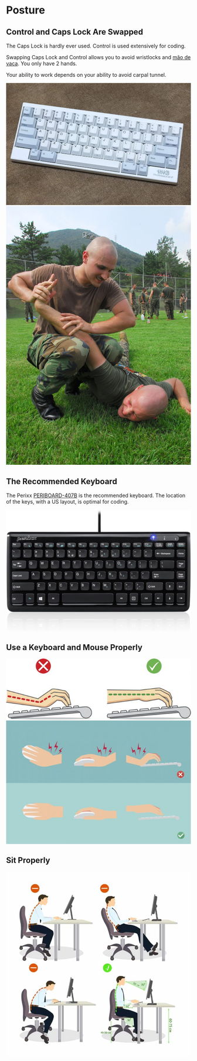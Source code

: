 # Posture

## Control and Caps Lock Are Swapped

The Caps Lock is hardly ever used. Control is used extensively for coding.

Swapping Caps Lock and Control allows you to avoid wristlocks and [mão de vaca](https://en.wikipedia.org/wiki/Wristlock). You only have 2 hands.

Your ability to work depends on your ability to avoid carpal tunnel.

<!--
https://upload.wikimedia.org/wikipedia/commons/c/c1/FASTPAC_Martial_Arts_04.jpg
https://www.amazon.com/Happy-Hacking-Keyboard-Professional2-White/dp/B000EXZ0V2
-->

![](images/01.jpg)
![](images/02.jpg)

## The Recommended Keyboard

The Perixx [PERIBOARD-407B](https://smile.amazon.com/Perixx-PERIBOARD-407B-Mini-Keyboard-Dimension/dp/B0053O9ZNQ) is the recommended keyboard. The location of the keys, with a US layout, is optimal for coding.

![](images/03.jpg)

## Use a Keyboard and Mouse Properly

<!--
https://www.cmd-ltd.com/advice-centre/ergonomics/why-is-typing-ergonomics-important
-->

![](images/04.jpg)
![](images/05.jpg)

## Sit Properly

<!--
https://www.work-fit.com/blog/how-to-sit-properly-at-your-desk
-->

![](images/06.jpg)